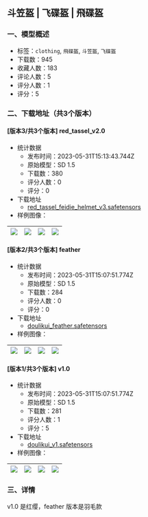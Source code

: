 ## 斗笠盔 | 飞碟盔 | 飛碟盔
### 一、模型概述

- 标签：`clothing`, `飛碟盔`, `斗笠盔`, `飞碟盔`
- 下载数：945
- 收藏人数：183
- 评论人数：5
- 评分人数：1
- 评分：5

### 二、下载地址（共3个版本）

#### [版本3/共3个版本] red_tassel_v2.0

- 统计数据
  - 发布时间：2023-05-31T15:13:43.744Z
  - 原始模型：SD 1.5
  - 下载数：380
  - 评分人数：0
  - 评分：0
- 下载地址
  - [red_tassel_feidie_helmet_v3.safetensors](https://civitai.com/api/download/models/86355)
- 样例图像：

| <img src="https://image.civitai.com/xG1nkqKTMzGDvpLrqFT7WA/e4470c2e-13c1-479f-a296-83c7e11411b6/width=450/982227.jpeg" /> | <img src="https://image.civitai.com/xG1nkqKTMzGDvpLrqFT7WA/81025b31-3b03-4e6a-9e1a-f692e5dfe611/width=450/1193517.jpeg" /> | <img src="https://image.civitai.com/xG1nkqKTMzGDvpLrqFT7WA/582d578c-74ce-4e7f-87e2-90c5824b03f7/width=450/982231.jpeg" /> | <img src="https://image.civitai.com/xG1nkqKTMzGDvpLrqFT7WA/0248178b-e06b-4b91-be25-599ce3ea53e6/width=450/982232.jpeg" /> |
| ---- | ---- | ---- | ---- |

#### [版本2/共3个版本] feather

- 统计数据
  - 发布时间：2023-05-31T15:07:51.774Z
  - 原始模型：SD 1.5
  - 下载数：284
  - 评分人数：0
  - 评分：0
- 下载地址
  - [doulikui_feather.safetensors](https://civitai.com/api/download/models/80898)
- 样例图像：

| <img src="https://image.civitai.com/xG1nkqKTMzGDvpLrqFT7WA/c89fcafe-7427-47d3-b186-f6253c95660a/width=450/908445.jpeg" /> | <img src="https://image.civitai.com/xG1nkqKTMzGDvpLrqFT7WA/e09cb7cc-36a8-4e72-acfa-4085fbf5aae6/width=450/918597.jpeg" /> | <img src="https://image.civitai.com/xG1nkqKTMzGDvpLrqFT7WA/51f8a859-c683-43b5-bf0b-5c5bd2648ffe/width=450/908440.jpeg" /> | <img src="https://image.civitai.com/xG1nkqKTMzGDvpLrqFT7WA/cd41afe4-5d70-4686-b8eb-caebde4ac153/width=450/918599.jpeg" /> |
| ---- | ---- | ---- | ---- |

#### [版本1/共3个版本] v1.0

- 统计数据
  - 发布时间：2023-05-31T15:07:51.774Z
  - 原始模型：SD 1.5
  - 下载数：281
  - 评分人数：1
  - 评分：5
- 下载地址
  - [doulikui_v1.safetensors](https://civitai.com/api/download/models/78715)
- 样例图像：

| <img src="https://image.civitai.com/xG1nkqKTMzGDvpLrqFT7WA/f74477a9-e9eb-4341-b4d9-7fbecc6c10d9/width=450/882154.jpeg" /> | <img src="https://image.civitai.com/xG1nkqKTMzGDvpLrqFT7WA/caab0ba5-1c3f-452a-a1a4-711e32765efe/width=450/882156.jpeg" /> | <img src="https://image.civitai.com/xG1nkqKTMzGDvpLrqFT7WA/479e15bd-d4e0-4f1e-9c3b-a5599fa60725/width=450/882157.jpeg" /> | <img src="https://image.civitai.com/xG1nkqKTMzGDvpLrqFT7WA/9d3ce5a3-a137-4ac4-9376-28edfbd5424a/width=450/882171.jpeg" /> |
| ---- | ---- | ---- | ---- |


### 三、详情
<p>v1.0 是红缨，feather 版本是羽毛款</p>
